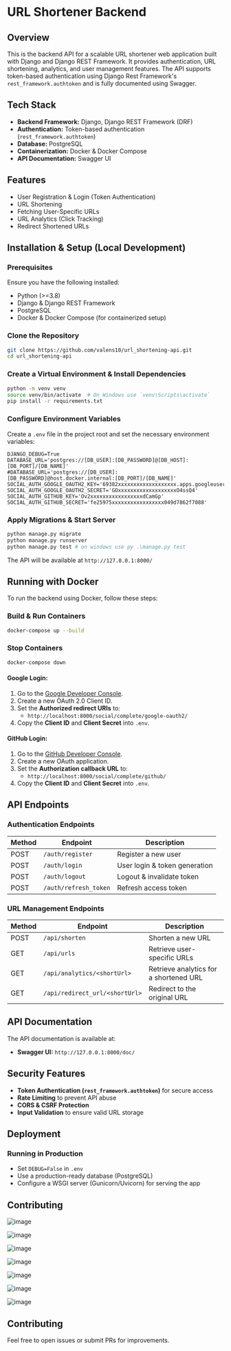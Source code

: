 # URL Shortener Backend

## Overview
This is the backend API for a scalable URL shortener web application built with Django and Django REST Framework. It provides authentication, URL shortening, analytics, and user management features. The API supports token-based authentication using Django Rest Framework's `rest_framework.authtoken` and is fully documented using Swagger.

## Tech Stack
- **Backend Framework:** Django, Django REST Framework (DRF)
- **Authentication:** Token-based authentication (`rest_framework.authtoken`)
- **Database:** PostgreSQL
- **Containerization:** Docker & Docker Compose
- **API Documentation:** Swagger UI

## Features
- User Registration & Login (Token Authentication)
- URL Shortening
- Fetching User-Specific URLs
- URL Analytics (Click Tracking)
- Redirect Shortened URLs

## Installation & Setup (Local Development)

### Prerequisites
Ensure you have the following installed:
- Python (>=3.8)
- Django & Django REST Framework
- PostgreSQL
- Docker & Docker Compose (for containerized setup)

### Clone the Repository
```bash
git clone https://github.com/valens10/url_shortening-api.git
cd url_shortening-api
```

### Create a Virtual Environment & Install Dependencies
```bash
python -m venv venv
source venv/bin/activate  # On Windows use `venv\Scripts\activate`
pip install -r requirements.txt
```

### Configure Environment Variables
Create a `.env` file in the project root and set the necessary environment variables:
```env
DJANGO_DEBUG=True
DATABASE_URL='postgres://[DB_USER]:[DB_PASSWORD]@[DB_HOST]:[DB_PORT]/[DB_NAME]'
#DATABASE_URL='postgres://[DB_USER]:[DB_PASSWORD]@host.docker.internal:[DB_PORT]/[DB_NAME]'
SOCIAL_AUTH_GOOGLE_OAUTH2_KEY='69382xxxxxxxxxxxxxxxxxxx.apps.googleusercontent.com'
SOCIAL_AUTH_GOOGLE_OAUTH2_SECRET='GOxxxxxxxxxxxxxxxxxxxO4ssQ4'
SOCIAL_AUTH_GITHUB_KEY='Ov2xxxxxxxxxxxxxxxxxdCamGp'
SOCIAL_AUTH_GITHUB_SECRET='fe25975xxxxxxxxxxxxxxxxx049d7862f7088'

```

### Apply Migrations & Start Server
```bash
python manage.py migrate
python manage.py runserver
python manage.py test # on windows use py .\manage.py test
```

The API will be available at `http://127.0.0.1:8000/`

## Running with Docker
To run the backend using Docker, follow these steps:

### Build & Run Containers
```bash
docker-compose up --build
```

### Stop Containers
```bash
docker-compose down
```

#### Google Login:
1. Go to the [Google Developer Console](https://console.cloud.google.com/).
2. Create a new OAuth 2.0 Client ID.
3. Set the **Authorized redirect URIs** to:
   - `http://localhost:8000/social/complete/google-oauth2/`
4. Copy the **Client ID** and **Client Secret** into `.env`.

#### GitHub Login:
1. Go to the [GitHub Developer Console](https://github.com/settings/applications).
2. Create a new OAuth application.
3. Set the **Authorization callback URL** to:
   - `http://localhost:8000/social/complete/github/`
4. Copy the **Client ID** and **Client Secret** into `.env`.


## API Endpoints

### Authentication Endpoints
| Method | Endpoint | Description |
|--------|---------|-------------|
| POST | `/auth/register` | Register a new user |
| POST | `/auth/login` | User login & token generation |
| POST | `/auth/logout` | Logout & invalidate token |
| POST | `/auth/refresh_token` | Refresh access token |

### URL Management Endpoints
| Method | Endpoint | Description |
|--------|---------|-------------|
| POST | `/api/shorten` | Shorten a new URL |
| GET | `/api/urls` | Retrieve user-specific URLs |
| GET | `/api/analytics/<shortUrl>` | Retrieve analytics for a shortened URL |
| GET | `/api/redirect_url/<shortUrl>` | Redirect to the original URL |

## API Documentation
The API documentation is available at:
- **Swagger UI:** `http://127.0.0.1:8000/doc/`

## Security Features
- **Token Authentication (`rest_framework.authtoken`)** for secure access
- **Rate Limiting** to prevent API abuse
- **CORS & CSRF Protection**
- **Input Validation** to ensure valid URL storage

## Deployment
### Running in Production
- Set `DEBUG=False` in `.env`
- Use a production-ready database (PostgreSQL)
- Configure a WSGI server (Gunicorn/Uvicorn) for serving the app

## Contributing
![image](https://github.com/user-attachments/assets/0260ed43-bcd6-49aa-87b1-796583ff7804)

![image](https://github.com/user-attachments/assets/84e59b67-c35e-4e88-b08f-8b677b384cb4)

![image](https://github.com/user-attachments/assets/24d35536-6512-4e95-bb80-a90703706b1a)

![image](https://github.com/user-attachments/assets/db84efa4-4781-4717-878d-ecde78403af0)

![image](https://github.com/user-attachments/assets/02902b00-bbaf-4b6d-9211-98942d73380e)

![image](https://github.com/user-attachments/assets/cbb59e4a-cc7e-4702-bd13-e357bbcc7cdd)

![image](https://github.com/user-attachments/assets/f38facee-5438-48f2-bf44-f89d5a87bef1)



## Contributing
Feel free to open issues or submit PRs for improvements.
